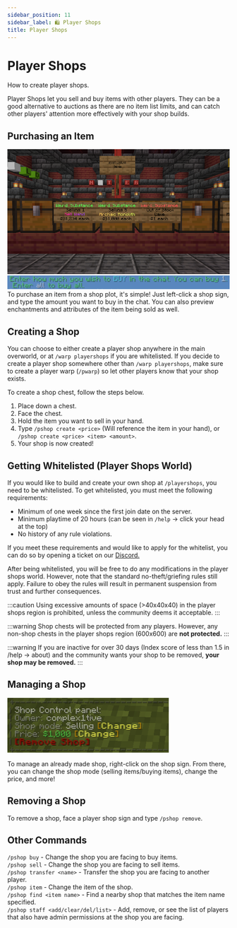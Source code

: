 ```yaml
---
sidebar_position: 11
sidebar_label: 🛍️ Player Shops
title: Player Shops
---
```


# Player Shops
How to create player shops.

Player Shops let you sell and buy items with other players. They can be a good alternative to auctions as there are no item list limits, and can catch other players' attention more effectively with your shop builds. <br />

## Purchasing an Item
![Player Shop](./img/playershop/playershop.png)
![Type in Chat](./img/playershop/playershop-type.png)
To purchase an item from a shop plot, it's simple! Just left-click a shop sign, and type the amount you want to buy in the chat. You can also preview enchantments and attributes of the item being sold as well.

## Creating a Shop
You can choose to either create a player shop anywhere in the main overworld, or at `/warp playershops` if you are whitelisted. If you decide to create a player shop somewhere other than `/warp playershops`, make sure to create a player warp (`/pwarp`) so let other players know that your shop exists.

To create a shop chest, follow the steps below.

1. Place down a chest.
2. Face the chest.
3. Hold the item you want to sell in your hand.
4. Type `/pshop create <price>` (Will reference the item in your hand), or `/pshop create <price> <item> <amount>`.
5. Your shop is now created!

## Getting Whitelisted (Player Shops World)
If you would like to build and create your own shop at `/playershops`, you need to be whitelisted. To get whitelisted, you must meet the following requirements:
- Minimum of one week since the first join date on the server.
- Minimum playtime of 20 hours (can be seen in `/help` -> click your head at the top)
- No history of any rule violations.

If you meet these requirements and would like to apply for the whitelist, you can do so by opening a ticket on our [Discord.](https://discord.hexarchon.net/)

After being whitelisted, you will be free to do any modifications in the player shops world. However, note that the standard no-theft/griefing rules still apply. Failure to obey the rules will result in permanent suspension from trust and further consequences.

:::caution
Using excessive amounts of space (>40x40x40) in the player shops region is prohibited, unless the community deems it acceptable.
:::

:::warning
Shop chests will be protected from any players. However, any non-shop chests in the player shops region (600x600) are **not protected.**
:::

:::warning
If you are inactive for over 30 days (Index score of less than 1.5 in /help -> about) and the community wants your shop to be removed, **your shop may be removed.**
:::

## Managing a Shop
![Player Control](./img/playershop/playershop-control.png)

To manage an already made shop, right-click on the shop sign. From there, you can change the shop mode (selling items/buying items), change the price, and more!

## Removing a Shop
To remove a shop, face a player shop sign and type `/pshop remove`.

## Other Commands 
`/pshop buy` - Change the shop you are facing to buy items. <br />
`/pshop sell` - Change the shop you are facing to sell items. <br />
`/pshop transfer <name>` - Transfer the shop you are facing to another player. <br />
`/pshop item` - Change the item of the shop. <br />
`/pshop find <item name>` - Find a nearby shop that matches the item name specified. <br />
`/pshop staff <add/clear/del/list>` - Add, remove, or see the list of players that also have admin permissions at the shop you are facing. <br />